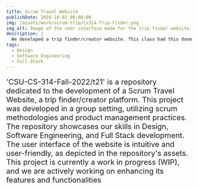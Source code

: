 ```yaml
---
title: Scrum Travel Website
publishDate: 2019-10-02 00:00:00
img: /assets/work/scrum-trip/cs314-Trip-Finder.png
img_alt: Image of the user interface made for the trip finder website.
description: |
  We developed a trip finder/creator website. This class had this done in a group setting with scrums and product managers.
tags:
  - Design
  - Software Engineering
  - Full Stack
---
```


<!-- <img
  src="/assets/work/scrum-trip/cs314-Trip-Finder.png"
  width="715"
  height="748"
  alt="Image of the user interface made for the trip finder website."
> -->
<P
  style="font-size:20px;"
>
'CSU-CS-314-Fall-2022/t21' is a repository dedicated to the development of a Scrum Travel Website, a trip finder/creator platform. This project was developed in a group setting, utilizing scrum methodologies and product management practices. The repository showcases our skills in Design, Software Engineering, and Full Stack development. The user interface of the website is intuitive and user-friendly, as depicted in the repository's assets. This project is currently a work in progress (WIP), and we are actively working on enhancing its features and functionalities 
</p>